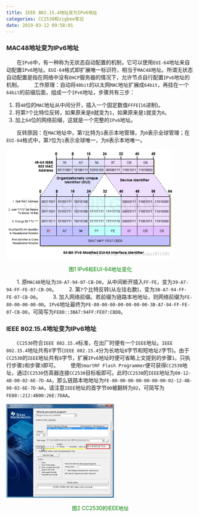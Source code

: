 ```yaml
---
title: IEEE 802.15.4地址变为IPv6地址
categories: CC2530和zigbee笔记
date: 2019-03-12 09:58:01
---
```

### MAC48地址变为IPv6地址

&emsp;&emsp;在`IPv6`中，有一种称为无状态自动配置的机制，它可以使用`EUI-64`地址来自动配置`IPv6`地址。`EUI-64`格式即扩展唯一标识符，相当于`MAC48`地址。所谓无状态自动配置是指在网络中没有`DHCP`服务器的情况下，允许节点自行配置`IPv6`地址的机制。<!--more-->
&emsp;&emsp;工作原理：自动将`48bit`的以太网`MAC`地址扩展成`64bit`，再挂在一个`64bit`的前缀后面，组成一个`IPv6`地址，步骤共有三步：

1. 将`48`位的`MAC`地址从中间分开，插入一个固定数值`FFFE`(`16`进制)。
2. 将第`7`个比特位反转，如果原来是`0`就变为`1`，如果原来是`1`就变为`0`。
3. 加上`64`位的网络前缀，这就是一个完整的`IPv6`地址。

&emsp;&emsp;反转原因：在`MAC`地址中，第`7`比特为`1`表示本地管理，为`0`表示全球管理；在`EUI-64`格式中，第`7`位为`1`表示全球唯一，为`0`表示本地唯一。

<img src="./IEEE 802.15.4地址变为IPv6地址/1.png" height="294" width="445">

<p align="center" style="color:green">图1 IPv6和EUI-64地址变化</p>

&emsp;&emsp;1. 原`MAC48`地址为`39-A7-94-07-CB-D0`，从中间断开插入`FF-FE`，变为`39-A7-94-FF-FE-07-CB-D0`。
&emsp;&emsp;2. 第`7`个比特反转(从左往右数)，变为`3B-A7-94-FF-FE-07-CB-D0`。
&emsp;&emsp;3. 加入网络前缀。若前缀为链路本地地址，则网络前缀为`FE-80-00-00-00-00`。`IPv6`地址最终为`FE-80-00-00-00-00-00-00-3B-A7-94-FF-FE-07-CB-D0`，可简写为`FE80::3BA7:94FF:FE07:CBD0`。

### IEEE 802.15.4地址变为IPv6地址

&emsp;&emsp;`CC2530`符合`IEEE 802.15.4`标准，在出厂时便有一个`IEEE`地址。`IEEE 802.15.4`地址共有`8`字节(`IEEE 802.15.4`分为长地址`8`字节和短地址`2`字节)。由于`CC2530`的`IEEE`地址共有`8`字节，扩展`IPv6`地址时便可省略上文提到的步骤`1`，只执行步骤`2`和步骤`3`即可。
&emsp;&emsp;使用`SmartRF Flash Programmer`便可获得`CC2530`地址，通过`CC2530`仿真器连接`CC2530`目标板即可。此时`CC2530`的`IEEE`地址为`00-12-4B-00-02-6E-7D-AA`，那么链路本地地址为`FE-80-00-00-00-00-00-00-02-12-4B-00-02-6E-7D-AA`，请注意`IEEE`地址的首字节`00`被翻转为`02`，可简写为`FE80::212:4B00:26E:7DAA`。

<img src="./IEEE 802.15.4地址变为IPv6地址/2.jpg" height="251" width="288">

<p align="center" style="color:green">图2 CC2530的IEEE地址</p>